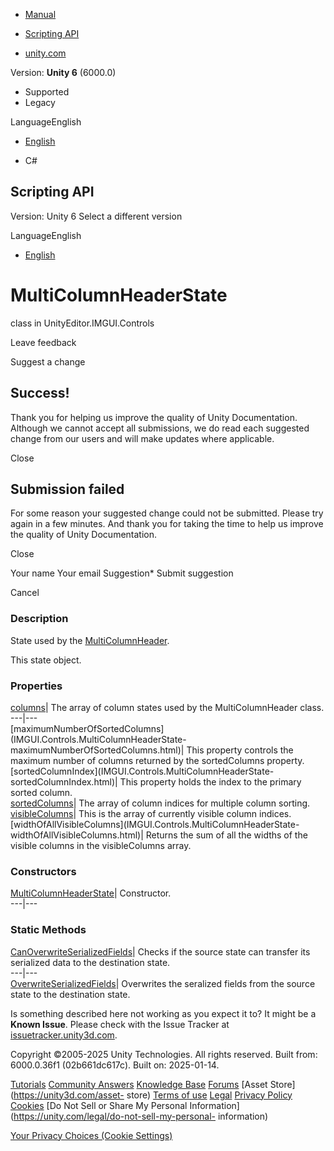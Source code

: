 [ ]()

  * [Manual](../Manual/index.html)
  * [Scripting API](../ScriptReference/index.html)

  * [unity.com](https://unity.com/)

Version: **Unity 6** (6000.0)

  * Supported
  * Legacy

LanguageEnglish

  * [English]()

  * C#

[ ](https://docs.unity3d.com)

## Scripting API

Version: Unity 6 Select a different version

LanguageEnglish

  * [English]()

# MultiColumnHeaderState

class in UnityEditor.IMGUI.Controls

Leave feedback

Suggest a change

## Success!

Thank you for helping us improve the quality of Unity Documentation. Although
we cannot accept all submissions, we do read each suggested change from our
users and will make updates where applicable.

Close

## Submission failed

For some reason your suggested change could not be submitted. Please <a>try
again</a> in a few minutes. And thank you for taking the time to help us
improve the quality of Unity Documentation.

Close

Your name Your email Suggestion* Submit suggestion

Cancel

[ ]()

### Description

State used by the [MultiColumnHeader](IMGUI.Controls.MultiColumnHeader.html).

This state object.

### Properties

[columns](IMGUI.Controls.MultiColumnHeaderState-columns.html)| The array of
column states used by the MultiColumnHeader class.  
---|---  
[maximumNumberOfSortedColumns](IMGUI.Controls.MultiColumnHeaderState-
maximumNumberOfSortedColumns.html)| This property controls the maximum number
of columns returned by the sortedColumns property.  
[sortedColumnIndex](IMGUI.Controls.MultiColumnHeaderState-
sortedColumnIndex.html)| This property holds the index to the primary sorted
column.  
[sortedColumns](IMGUI.Controls.MultiColumnHeaderState-sortedColumns.html)| The
array of column indices for multiple column sorting.  
[visibleColumns](IMGUI.Controls.MultiColumnHeaderState-visibleColumns.html)|
This is the array of currently visible column indices.  
[widthOfAllVisibleColumns](IMGUI.Controls.MultiColumnHeaderState-
widthOfAllVisibleColumns.html)| Returns the sum of all the widths of the
visible columns in the visibleColumns array.  
  
### Constructors

[MultiColumnHeaderState](IMGUI.Controls.MultiColumnHeaderState-ctor.html)|
Constructor.  
---|---  
  
### Static Methods

[CanOverwriteSerializedFields](IMGUI.Controls.MultiColumnHeaderState.CanOverwriteSerializedFields.html)|
Checks if the source state can transfer its serialized data to the destination
state.  
---|---  
[OverwriteSerializedFields](IMGUI.Controls.MultiColumnHeaderState.OverwriteSerializedFields.html)|
Overwrites the seralized fields from the source state to the destination
state.  
  
Is something described here not working as you expect it to? It might be a
**Known Issue**. Please check with the Issue Tracker at
[issuetracker.unity3d.com](https://issuetracker.unity3d.com).

Copyright ©2005-2025 Unity Technologies. All rights reserved. Built from:
6000.0.36f1 (02b661dc617c). Built on: 2025-01-14.

[Tutorials](https://unity3d.com/learn) [Community
Answers](https://answers.unity3d.com) [Knowledge
Base](https://support.unity3d.com/hc/en-us)
[Forums](https://forum.unity3d.com) [Asset Store](https://unity3d.com/asset-
store) [Terms of use](https://docs.unity3d.com/Manual/TermsOfUse.html)
[Legal](https://unity.com/legal) [Privacy
Policy](https://unity.com/legal/privacy-policy)
[Cookies](https://unity.com/legal/cookie-policy) [Do Not Sell or Share My
Personal Information](https://unity.com/legal/do-not-sell-my-personal-
information)

[Your Privacy Choices (Cookie Settings)](javascript:void\(0\);)

